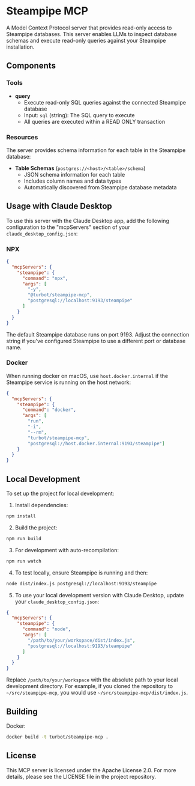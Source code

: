 # Steampipe MCP

A Model Context Protocol server that provides read-only access to Steampipe databases. This server enables LLMs to inspect database schemas and execute read-only queries against your Steampipe installation.

## Components

### Tools

- **query**
  - Execute read-only SQL queries against the connected Steampipe database
  - Input: `sql` (string): The SQL query to execute
  - All queries are executed within a READ ONLY transaction

### Resources

The server provides schema information for each table in the Steampipe database:

- **Table Schemas** (`postgres://<host>/<table>/schema`)
  - JSON schema information for each table
  - Includes column names and data types
  - Automatically discovered from Steampipe database metadata

## Usage with Claude Desktop

To use this server with the Claude Desktop app, add the following configuration to the "mcpServers" section of your `claude_desktop_config.json`:

### NPX

```json
{
  "mcpServers": {
    "steampipe": {
      "command": "npx",
      "args": [
        "-y",
        "@turbot/steampipe-mcp",
        "postgresql://localhost:9193/steampipe"
      ]
    }
  }
}
```

The default Steampipe database runs on port 9193. Adjust the connection string if you've configured Steampipe to use a different port or database name.

### Docker

When running docker on macOS, use `host.docker.internal` if the Steampipe service is running on the host network:

```json
{
  "mcpServers": {
    "steampipe": {
      "command": "docker",
      "args": [
        "run", 
        "-i", 
        "--rm", 
        "turbot/steampipe-mcp", 
        "postgresql://host.docker.internal:9193/steampipe"]
    }
  }
}
```

## Local Development

To set up the project for local development:

1. Install dependencies:
```sh
npm install
```

2. Build the project:
```sh
npm run build
```

3. For development with auto-recompilation:
```sh
npm run watch
```

4. To test locally, ensure Steampipe is running and then:
```sh
node dist/index.js postgresql://localhost:9193/steampipe
```

5. To use your local development version with Claude Desktop, update your `claude_desktop_config.json`:
```json
{
  "mcpServers": {
    "steampipe": {
      "command": "node",
      "args": [
        "/path/to/your/workspace/dist/index.js",
        "postgresql://localhost:9193/steampipe"
      ]
    }
  }
}
```

Replace `/path/to/your/workspace` with the absolute path to your local development directory. For example, if you cloned the repository to `~/src/steampipe-mcp`, you would use `~/src/steampipe-mcp/dist/index.js`.

## Building

Docker:

```sh
docker build -t turbot/steampipe-mcp . 
```

## License

This MCP server is licensed under the Apache License 2.0. For more details, please see the LICENSE file in the project repository.
